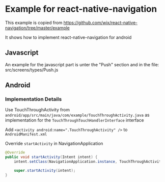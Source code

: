 # Example for react-native-navigation

This example is copied from https://github.com/wix/react-native-navigation/tree/master/example

It shows how to implement react-native-navigation for android

## Javascript

An example for the javascript part is unter the "Push" section and in the file: src/screens/types/Push.js

## Android

### Implementation Details

Use TouchThroughActivity from `android/app/src/main/java/com/example/TouchThroughActivity.java` as implementation for the `TouchThroughTouchHandlerInterface` interface

Add `<activity android:name=".TouchThroughActivity" />` to `AndroidManifest.xml`

Override `startActivity` in NavigationApplication

```java
@Override
public void startActivity(Intent intent) {
    intent.setClass(NavigationApplication.instance, TouchThroughActivity.class);

    super.startActivity(intent);
}
```